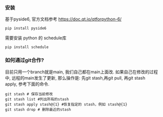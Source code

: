 ### 安装

基于pyside6, 官方文档参考 https://doc.qt.io/qtforpython-6/
```
pip install pyside6
```
需要安装 python 的 schedule库
```
pip install schedule
```

### 如何通过git合作?

目前只用一个branch就是main, 我们自己都在main上面改. 如果自己在修改的过程中, 远程的main发生了更新, 那么操作是: 先git stash,再git pull, 再git stash apply, 参考下面的命令.
```
git stash # 保存当前修改
git stash list #列出所有的stash
git stash apply stash@{1} #恢复指定的 stash，例如 stash@{1}
git stash drop # 删除最近的stash
```